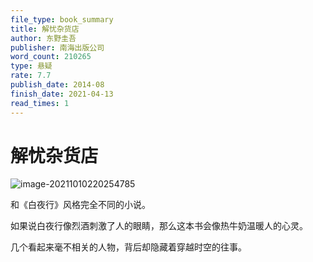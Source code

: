 ```yaml
---
file_type: book_summary
title: 解忧杂货店
author: 东野圭吾
publisher: 南海出版公司
word_count: 210265
type: 悬疑
rate: 7.7
publish_date: 2014-08
finish_date: 2021-04-13
read_times: 1
---
```


# 解忧杂货店

![image-20211010220254785](image-20211010220254785.png)

和《白夜行》风格完全不同的小说。

如果说白夜行像烈酒刺激了人的眼睛，那么这本书会像热牛奶温暖人的心灵。

几个看起来毫不相关的人物，背后却隐藏着穿越时空的往事。